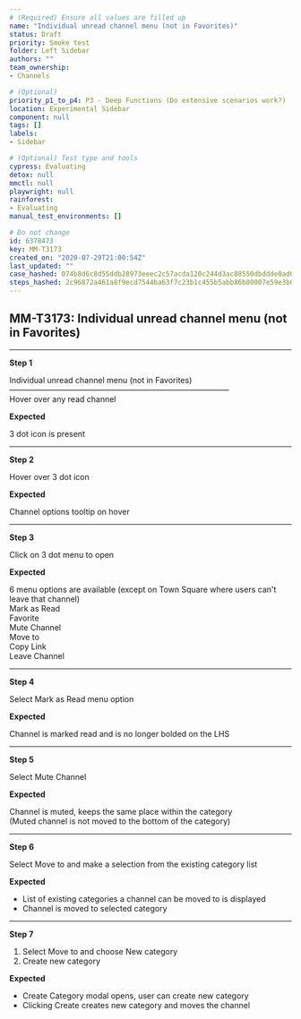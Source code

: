 ```yaml
---
# (Required) Ensure all values are filled up
name: "Individual unread channel menu (not in Favorites)"
status: Draft
priority: Smoke test
folder: Left Sidebar
authors: ""
team_ownership: 
- Channels

# (Optional)
priority_p1_to_p4: P3 - Deep Functions (Do extensive scenarios work?)
location: Experimental Sidebar
component: null
tags: []
labels: 
- Sidebar

# (Optional) Test type and tools
cypress: Evaluating
detox: null
mmctl: null
playwright: null
rainforest: 
- Evaluating
manual_test_environments: []

# Do not change
id: 6378473
key: MM-T3173
created_on: "2020-07-29T21:00:54Z"
last_updated: ""
case_hashed: 074b8d6c8d55ddb28973eeec2c57acda120c244d3ac88550dbddde0ad6a1daa1d3e39bf7937db953e04a7b4c9c2137c5
steps_hashed: 2c96872a461a8f9ecd7544ba63f7c23b1c455b5abb86b80007e59e3b0647dd0f6a039b73b36d98a2a7602baeaca2c3f9
---
```


<!-- (Auto-generated) Based on frontmatter's "key" and "name" -->

## MM-T3173: Individual unread channel menu (not in Favorites)

---

**Step 1**

Individual unread channel menu (not in Favorites)\
————————————————————————————\
Hover over any read channel

**Expected**

3 dot icon is present

---

**Step 2**

Hover over 3 dot icon

**Expected**

Channel options tooltip on hover

---

**Step 3**

Click on 3 dot menu to open

**Expected**

6 menu options are available (except on Town Square where users can't leave that channel)\
Mark as Read\
Favorite\
Mute Channel\
Move to\
Copy Link\
Leave Channel

---

**Step 4**

Select Mark as Read menu option

**Expected**

Channel is marked read and is no longer bolded on the LHS

---

**Step 5**

Select Mute Channel

**Expected**

Channel is muted, keeps the same place within the category\
(Muted channel is not moved to the bottom of the category)

---

**Step 6**

Select Move to and make a selection from the existing category list

**Expected**

- List of existing categories a channel can be moved to is displayed
- Channel is moved to selected category

---

**Step 7**

1. Select Move to and choose New category
2. Create new category

**Expected**

- Create Category modal opens, user can create new category
- Clicking Create creates new category and moves the channel
